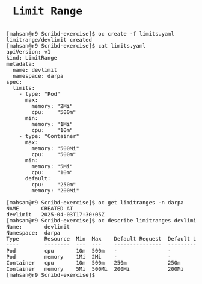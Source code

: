 <pre>
<h1> Limit Range </h1>
[mahsan@r9 Scribd-exercise]$ oc create -f limits.yaml
limitrange/devlimit created
[mahsan@r9 Scribd-exercise]$ cat limits.yaml
apiVersion: v1
kind: LimitRange
metadata:
  name: devlimit
  namespace: darpa
spec:
  limits:
    - type: "Pod"
      max:
        memory: "2Mi"
        cpu:    "500m"
      min:
        memory: "1Mi"
        cpu:    "10m"
    - type: "Container"
      max:
        memory: "500Mi"
        cpu:    "500m"
      min:
        memory: "5Mi"
        cpu:    "10m"
      default:
        cpu:    "250m"
        memory: "200Mi"

[mahsan@r9 Scribd-exercise]$ oc get limitranges -n darpa
NAME       CREATED AT
devlimit   2025-04-03T17:30:05Z
[mahsan@r9 Scribd-exercise]$ oc describe limitranges devlimit -n darpa
Name:       devlimit
Namespace:  darpa
Type        Resource  Min  Max    Default Request  Default Limit  Max Limit/Request Ratio
----        --------  ---  ---    ---------------  -------------  -----------------------
Pod         cpu       10m  500m   -                -              -
Pod         memory    1Mi  2Mi    -                -              -
Container   cpu       10m  500m   250m             250m           -
Container   memory    5Mi  500Mi  200Mi            200Mi          -
[mahsan@r9 Scribd-exercise]$




</pre>
